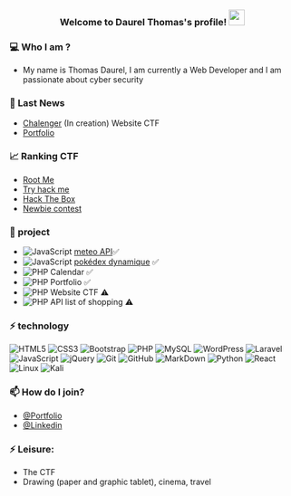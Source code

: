 <h3 align="center">
  Welcome to Daurel Thomas's profile!
  <img src="https://media.giphy.com/media/hvRJCLFzcasrR4ia7z/giphy.gif" width="28">
</h3>

### 💻 Who I am ? 
- My name is Thomas Daurel, I am currently a Web Developer and I am passionate about cyber security

### 🚀 Last News
- [Chalenger](https://devflix.fr/) (In creation) Website CTF 
- [Portfolio](https://daurelthomas.fr)


### 📈 Ranking CTF
- [Root Me](https://www.root-me.org/mansonboy-337824?lang=fr)
- [Try hack me](https://tryhackme.com/p/mansonboy)
- [Hack The Box](https://app.hackthebox.com/users/1437236)
- [Newbie contest](https://www.newbiecontest.org/index.php?page=info_membre&id=896)

### 📌 project
- ![JavaScript](https://img.shields.io/badge/-JavaScript-323330?style=flat-square&logo=javascript)
[meteo API](https://github.com/mansonboy/meteo-API)✅
- ![JavaScript](https://img.shields.io/badge/-JavaScript-323330?style=flat-square&logo=javascript)
[pokédex dynamique](https://github.com/mansonboy/pokedex) ✅
- ![PHP](https://img.shields.io/badge/-PHP-474A8A?style=flat-square&logo=php) Calendar ✅
- ![PHP](https://img.shields.io/badge/-PHP-474A8A?style=flat-square&logo=php) Portfolio ✅
- ![PHP](https://img.shields.io/badge/-PHP-474A8A?style=flat-square&logo=php) Website CTF  ⚠️
- ![PHP](https://img.shields.io/badge/-PHP-474A8A?style=flat-square&logo=php) API list of shopping  ⚠️


### ⚡ technology
![HTML5](https://img.shields.io/badge/-HTML5-E34F26?style=flat-square&logo=html5&logoColor=white)
![CSS3](https://img.shields.io/badge/-CSS3-1572B6?style=flat-square&logo=css3)
![Bootstrap](https://img.shields.io/badge/-Bootstrap-563D7C?style=flat-square&logo=bootstrap)
![PHP](https://img.shields.io/badge/-PHP-474A8A?style=flat-square&logo=php)
![MySQL](https://img.shields.io/badge/-MySQL-336791?style=flat-square&logo=mysql)
![WordPress](https://img.shields.io/badge/-WordPress-21759b?style=flat-square&logo=WordPress)
![Laravel](https://img.shields.io/badge/-laravel-23FF2D?style=flat-square&logo=laravel)
![JavaScript](https://img.shields.io/badge/-JavaScript-323330?style=flat-square&logo=javascript)
![jQuery](https://img.shields.io/badge/-jquery-230769?style=flat-square&logo=jquery)
![Git](https://img.shields.io/badge/-Git-3E2C00?style=flat-square&logo=git)
![GitHub](https://img.shields.io/badge/-GitHub-181717?style=flat-square&logo=github)
![MarkDown](https://img.shields.io/badge/markdown-black?&style=flat-square&logo=markdown)
![Python](https://camo.githubusercontent.com/66827c53581cfee18c55618697d74a3c6167932d3c1980fba2019ef7a3e553b0/68747470733a2f2f696d672e736869656c64732e696f2f62616467652f2d507974686f6e2d626c61636b3f7374796c653d666c61742d737175617265266c6f676f3d507974686f6e)
![React](https://img.shields.io/badge/react-%2320232a.svg?style=flat-the-badge&logo=react&logoColor=%2361DAFB)
![Linux](https://img.shields.io/badge/Linux-FCC624?style=flat-the-badge&logo=linux&logoColor=black)
![Kali](https://img.shields.io/badge/Kali-268BEE?style=flat-the-badge&logo=kalilinux&logoColor=white)

### 📫 How do I join?
* [@Portfolio](https://daurelthomas.fr/)
* [@Linkedin](https://www.linkedin.com/in/thomas-daurel-09437b236)

### ⚡ Leisure:
* The CTF
* Drawing (paper and graphic tablet), cinema, travel

